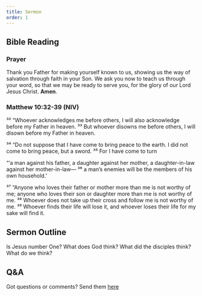 ```yaml
---
title: Sermon 
order: 1
---
```


## Bible Reading

### Prayer
Thank you Father for making yourself known to us, showing us the way of salvation through faith in your Son. We ask you now to teach us through your word, so that we may be ready to serve you, for the glory of our Lord Jesus Christ.  **Amen**. 


### Matthew 10:32-39 (NIV)

³² “Whoever acknowledges me before others, I will also acknowledge before my Father in heaven. ³³ But whoever disowns me before others, I will disown before my Father in heaven.

³⁴ “Do not suppose that I have come to bring peace to the earth. I did not come to bring peace, but a sword. ³⁵ For I have come to turn

“‘a man against his father,
a daughter against her mother,
a daughter-in-law against her mother-in-law—
³⁶ a man’s enemies will be the members of his own household.’ 

³⁷ “Anyone who loves their father or mother more than me is not worthy of me; anyone who loves their son or daughter more than me is not worthy of me. ³⁸ Whoever does not take up their cross and follow me is not worthy of me. ³⁹ Whoever finds their life will lose it, and whoever loses their life for my sake will find it.


## Sermon Outline
Is Jesus number One?
What does God think? 
What did the disciples think? 
What do we think?


## Q&A
Got questions or comments? Send them [here](https://tinyurl.com/SGHACQuestionsAnswers)
